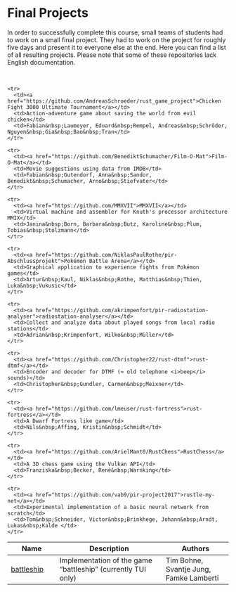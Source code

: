 # Final Projects

In order to successfully complete this course, small teams of students had to work on a small final project. 
They had to work on the project for roughly five days and present it to everyone else at the end. 
Here you can find a list of all resulting projects.
Please note that some of these repositories lack English documentation. 

<br />

<table>
  <thead>
    <tr>
      <th width="22%">Name</th>
      <th>Description</th>
      <th width="30%">Authors</th>
    </tr>
  <thead>
  <tbody>
    <tr>
      <td><a href="https://github.com/SvantjeJung/battleship">battleship</a></td>
      <td>Implementation of the game “battleship” (currently TUI only)</td>
      <td>Tim&nbsp;Bohne, Svantje&nbsp;Jung, Famke&nbsp;Lamberti</td>
    </tr>
    
    <tr>
      <td><a href="https://github.com/AndreasSchroeder/rust_game_project">Chicken Fight 3000 Ultimate Tournament</a></td>
      <td>Action-adventure game about saving the world from evil chicken</td>
      <td>Fabian&nbsp;Laumeyer, Eduard&nbsp;Rempel, Andreas&nbsp;Schröder, Nguyen&nbsp;Gia&nbsp;Bao&nbsp;Tran</td>
    </tr>
    
    <tr>
      <td><a href="https://github.com/BenediktSchumacher/Film-O-Mat">Film-O-Mat</a></td>
      <td>Movie suggestions using data from IMDB</td>
      <td>Fabian&nbsp;Gutendorf, Anna&nbsp;Sandor, Benedikt&nbsp;Schumacher, Arno&nbsp;Stiefvater</td>
    </tr>
    
    <tr>
      <td><a href="https://github.com/MMXVII">MMXVII</a></td>
      <td>Virtual machine and assembler for Knuth's processor architecture MMIX</td>
      <td>Janina&nbsp;Born, Barbara&nbsp;Butz, Karoline&nbsp;Plum, Tobias&nbsp;Stolzmann</td>
    </tr>
    
    <tr>
      <td><a href="https://github.com/NiklasPaulRothe/pir-Abschlussprojekt">Pokémon Battle Arena</a></td>
      <td>Graphical application to experience fights from Pokémon games</td>
      <td>Artur&nbsp;Kaul, Niklas&nbsp;Rothe, Matthias&nbsp;Thien, Luka&nbsp;Vukusic</td>
    </tr>
    
    <tr>
      <td><a href="https://github.com/akrimpenfort/pir-radiostation-analyser">radiostation-analyser</a></td>
      <td>Collect and analyze data about played songs from local radio stations</td>
      <td>Adrian&nbsp;Krimpenfort, Wilko&nbsp;Müller</td>
    </tr>    
    
    <tr>
      <td><a href="https://github.com/Christopher22/rust-dtmf">rust-dtmf</a></td>
      <td>Encoder and decoder for DTMF (≈ old telephone <i>beep</i> sounds)</td>
      <td>Christopher&nbsp;Gundler, Carmen&nbsp;Meixner</td>
    </tr>
    
    <tr>
      <td><a href="https://github.com/lmeuser/rust-fortress">rust-fortress</a></td>
      <td>A Dwarf Fortress like game</td>
      <td>Nils&nbsp;Affing, Kristin&nbsp;Schmidt</td>
    </tr>
        
    <tr>
      <td><a href="https://github.com/ArielMant0/RustChess">RustChess</a></td>
      <td>A 3D chess game using the Vulkan API</td>
      <td>Franziska&nbsp;Becker, René&nbsp;Warnking</td>
    </tr>
        
    <tr>
      <td><a href="https://github.com/vab9/pir-project2017">rustle-my-net</a></td>
      <td>Experimental implementation of a basic neural network from scratch</td>
      <td>Tom&nbsp;Schneider, Victor&nbsp;Brinkhege, Johann&nbsp;Arndt, Lukas&nbsp;Kalde </td>
    </tr>
  </tbody>
</table>
